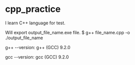# cpp_practice
I learn C++ language for test.

Will export output_file_name.exe file.
$ g++ file_name.cpp -o ./output_file_name

g++ --version: g++ (GCC) 9.2.0

gcc --version: gcc (GCC) 9.2.0

